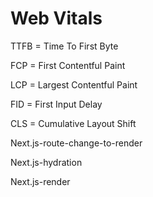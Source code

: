 # Web Vitals

TTFB = Time To First Byte

FCP = First Contentful Paint

LCP = Largest Contentful Paint

FID = First Input Delay

CLS = Cumulative Layout Shift

Next.js-route-change-to-render

Next.js-hydration

Next.js-render
